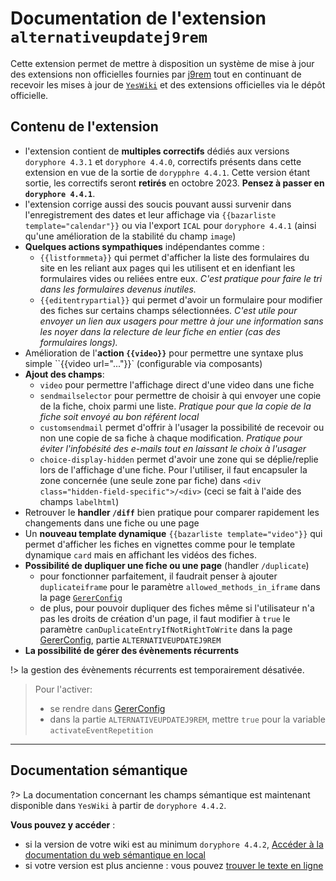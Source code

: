 # Documentation de l'extension `alternativeupdatej9rem`

Cette extension permet de mettre à disposition un système de mise à jour des extensions non officielles fournies par [j9rem](https://github.com/J9rem) tout en continuant de recevoir les mises à jour de [`YesWiki`](https://yeswiki.net) et des extensions officielles via le dépôt officielle.

## Contenu de l'extension

 - l'extension contient de **multiples correctifs** dédiés aux versions `doryphore 4.3.1` et `doryphore 4.4.0`, correctifs présents dans cette extension en vue de la sortie de `dorypphre 4.4.1`. Cette version étant sortie, les correctifs seront **retirés** en octobre 2023. **Pensez à passer en `doryphore 4.4.1`**.
 - l'extension corrige aussi des soucis pouvant aussi survenir dans l'enregistrement des dates et leur affichage via `{{bazarliste template="calendar"}}` ou via l'export `ICAL` pour `doryphore 4.4.1` (ainsi qu'une amélioration de la stabilité du champ `image`)
 - **Quelques actions sympathiques** indépendantes comme :
   - `{{listformmeta}}` qui permet d'afficher la liste des formulaires du site en les reliant aux pages qui les utilisent et en idenfiant les formulaires vides ou reliées entre eux. _C'est pratique pour faire le tri dans les formulaires devenus inutiles._
   - `{{editentrypartial}}` qui permet d'avoir un formulaire pour modifier des fiches sur certains champs sélectionnées. _C'est utile pour envoyer un lien aux usagers pour mettre à jour une information sans les noyer dans la relecture de leur fiche en entier (cas des formulaires longs)._
 - Amélioration de l'**action `{{video}}`** pour permettre une syntaxe plus simple ``{{video url="..."}}` (configurable via composants)
 - **Ajout des champs**:
   - `video` pour permettre l'affichage direct d'une video dans une fiche
   - `sendmailselector` pour permettre de choisir à qui envoyer une copie de la fiche, choix parmi une liste. _Pratique pour que la copie de la fiche soit envoyé au bon référent local_
   - `customsendmail` permet d'offrir à l'usager la possibilité de recevoir ou non une copie de sa fiche à chaque modification. _Pratique pour éviter l'infobésité des e-mails tout en laissant le choix à l'usager_
   - `choice-display-hidden` permet d'avoir une zone qui se déplie/replie lors de l'affichage d'une fiche. Pour l'utiliser, il faut encapsuler la zone concernée (une seule zone par fiche) dans `<div class="hidden-field-specific">/<div>` (ceci se fait à l'aide des champs `labelhtml`)
 - Retrouver le **handler `/diff`** bien pratique pour comparer rapidement les changements dans une fiche ou une page
 - Un **nouveau template dynamique** `{{bazarliste template="video"}}` qui permet d'afficher les fiches en vignettes comme pour le template dynamique `card` mais en affichant les vidéos des fiches.
 - **Possibilité de dupliquer une fiche ou une page** (handler `/duplicate`)
   - pour fonctionner parfaitement, il faudrait penser à ajouter `duplicateiframe` pour le paramètre `allowed_methods_in_iframe` dans la page [`GererConfig`](?GererConfig ':ignore')
   - de plus, pour pouvoir dupliquer des fiches même si l'utilisateur n'a pas les droits de création d'un page, il faut modifier à `true` le paramètre `canDuplicateEntryIfNotRightToWrite` dans la page [GererConfig](?GererConfig ':ignore'), partie `ALTERNATIVEUPDATEJ9REM`
 - **La possibilité de gérer des évènements récurrents**

!> la gestion des évènements récurrents est temporairement désativée.

>Pour l'activer:
>  - se rendre dans [GererConfig](?GererConfig ':ignore')
>  - dans la partie `ALTERNATIVEUPDATEJ9REM`, mettre `true` pour la variable `activateEventRepetition`

----

## Documentation sémantique

?> La documentation concernant les champs sémantique est maintenant disponible dans `YesWiki` à partir de `doryphore 4.4.2`.

**Vous pouvez y accéder** :
 - si la version de votre wiki est au minimum `doryphore 4.4.2`, [Accéder à la documentation du web sémantique en local](/docs/fr/semantic.md)
 - si votre version est plus ancienne : vous pouvez [trouver le texte en ligne](https://github.com/YesWiki/yeswiki/blob/doryphore/docs/fr/semantic.md)
